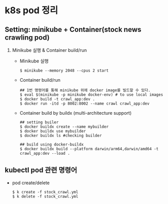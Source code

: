 # k8s pod 정리
## Setting: minikube + Container(stock news crawling pod)

1. Minikube 실행 & Container build/run

    - Minikube 실행
        ```
        $ minikube --memory 2048 --cpus 2 start
        ```
    - Container build/run
        ```
        ## 1번 명령어를 통해 minikube 위에 docker image를 빌드할 수 있다.
        $ eval $(minikube -p minikube docker-env) # to use local images
        $ docker build -t crawl_app:dev .
        $ docker run -itd -p 8002:8002 --name crawl crawl_app:dev
        ```
    - Container build by buildx (multi-architecture support)
        ```
        ## setting builer
        $ docker buildx create --name mybuilder
        $ docker buildx use mybuilder
        $ docker buildx ls #checking builder
        
        ## build using docker-buildx
        $ docker buildx build --platform darwin/arm64,darwin/amd64 -t crawl_app:dev --load .
        ```

## kubectl pod 관련 명령어
- pod create/delete
    ```
    $ k create -f stock_crawl.yml
    $ k delete -f stock_crawl.yml
    ```
